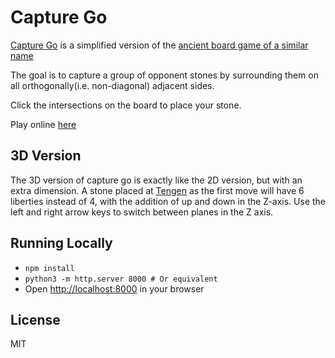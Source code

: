 # Capture Go

[Capture Go](https://en.wikipedia.org/wiki/Capture_Go) is a simplified version of
the
[ancient board game of a similar name](https://en.wikipedia.org/wiki/Go_(game))

The goal is to capture a group of opponent stones by surrounding them on all
orthogonally(i.e. non-diagonal) adjacent sides.

Click the intersections on the board to place your stone.

Play online [here](https://dagans.dev/projects/capture-go)

## 3D Version

The 3D version of capture go is exactly like the 2D version, but with an extra dimension.
A stone placed at [Tengen](https://en.wikipedia.org/wiki/Tengen_(Go)) as the
first move will have 6 liberties instead of 4, with the addition of up and
down in the Z-axis. Use the left and right arrow keys to switch between planes
in the Z axis.

## Running Locally

* `npm install`
* `python3 -m http.server 8000 # Or equivalent`
* Open <http://localhost:8000> in your browser

## License

MIT

